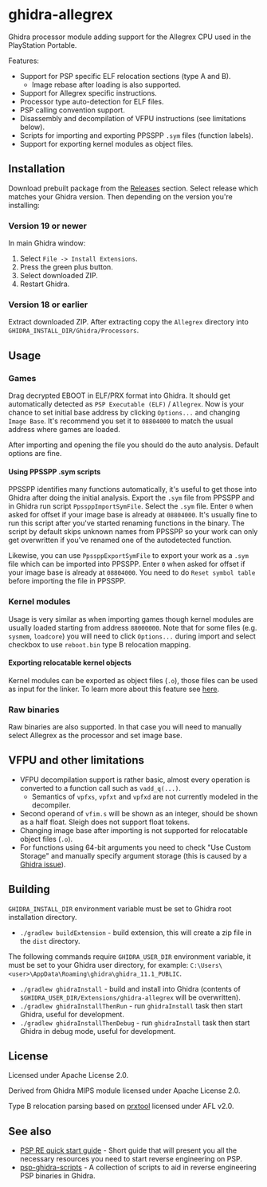 ghidra-allegrex
===============

Ghidra processor module adding support for the Allegrex CPU used in the PlayStation Portable.

Features:

- Support for PSP specific ELF relocation sections (type A and B).
  - Image rebase after loading is also supported.
- Support for Allegrex specific instructions.
- Processor type auto-detection for ELF files.
- PSP calling convention support.
- Disassembly and decompilation of VFPU instructions (see limitations below).
- Scripts for importing and exporting PPSSPP `.sym` files (function labels).
- Support for exporting kernel modules as object files.

## Installation

Download prebuilt package from the [Releases](https://github.com/kotcrab/ghidra-allegrex/releases/) section. Select release which matches
your Ghidra version. Then depending on the version you're installing:

### Version 19 or newer

In main Ghidra window:

1. Select `File -> Install Extensions`.
2. Press the green plus button.
3. Select downloaded ZIP.
4. Restart Ghidra.

### Version 18 or earlier

Extract downloaded ZIP. After extracting copy the `Allegrex` directory into `GHIDRA_INSTALL_DIR/Ghidra/Processors`.

## Usage

### Games

Drag decrypted EBOOT in ELF/PRX format into Ghidra. It should get automatically detected as `PSP Executable (ELF)`
/ `Allegrex`. Now is your chance to set initial base address by clicking `Options...` and changing `Image Base`. It's
recommend you set it to `08804000` to match the usual address where games are loaded.

After importing and opening the file you should do the auto analysis. Default options are fine.

#### Using PPSSPP .sym scripts

PPSSPP identifies many functions automatically, it's useful to get those into Ghidra after doing the initial analysis. Export
the `.sym` file from PPSSPP and in Ghidra run script
`PpssppImportSymFile`. Select the `.sym` file. Enter `0` when asked for offset if your image base is already at `08804000`.
It's usually fine to run this script after you've started renaming functions in the binary. The script by default skips
unknown names from PPSSPP so your work can only get overwritten if you've renamed one of the autodetected function.

Likewise, you can use `PpssppExportSymFile` to export your work as a `.sym` file which can be imported into PPSSPP. Enter `0`
when asked for offset if your image base is already at `08804000`. You need to do `Reset symbol table` before importing the
file in PPSSPP.

### Kernel modules

Usage is very similar as when importing games though kernel modules are usually loaded starting from address `88000000`.
Note that for some files (e.g. `sysmem`, `loadcore`) you will need to click `Options...` during import and select checkbox to
use `reboot.bin` type B relocation mapping.

#### Exporting relocatable kernel objects

Kernel modules can be exported as object files (`.o`), those files can be used as input for the linker.
To learn more about this feature see
[here](https://github.com/kotcrab/ghidra-allegrex/wiki/Exporting-relocatable-kernel-objects).

### Raw binaries

Raw binaries are also supported. In that case you will need to manually select Allegrex as the processor and set image base.

## VFPU and other limitations

- VFPU decompilation support is rather basic, almost every operation is converted to a function call such as `vadd_q(...)`.
  - Semantics of `vpfxs`, `vpfxt` and `vpfxd` are not currently modeled in the decompiler.
- Second operand of `vfim.s` will be shown as an integer, should be shown as a half float. Sleigh does not support float
  tokens.
- Changing image base after importing is not supported for relocatable object files (`.o`).
- For functions using 64-bit arguments you need to check "Use Custom Storage" and manually specify argument storage 
  (this is caused by a [Ghidra issue](https://github.com/NationalSecurityAgency/ghidra/issues/2762)).

## Building

`GHIDRA_INSTALL_DIR` environment variable must be set to Ghidra root installation directory.

- `./gradlew buildExtension` - build extension, this will create a zip file in the `dist` directory.

The following commands require `GHIDRA_USER_DIR` environment variable, it must be set to your Ghidra user
directory, for example: `C:\Users\<user>\AppData\Roaming\ghidra\ghidra_11.1_PUBLIC`.

- `./gradlew ghidraInstall` - build and install into Ghidra (contents of `$GHIDRA_USER_DIR/Extensions/ghidra-allegrex` will be overwritten).
- `./gradlew ghidraInstallThenRun` - run `ghidraInstall` task then start Ghidra, useful for development.
- `./gradlew ghidraInstallThenDebug` - run `ghidraInstall` task then start Ghidra in debug mode, useful for development.

## License

Licensed under Apache License 2.0.

Derived from Ghidra MIPS module licensed under Apache License 2.0.

Type B relocation parsing based on [prxtool](https://github.com/pspdev/prxtool) licensed under AFL v2.0.

## See also

- [PSP RE quick start guide](https://psp-re.github.io/quickstart/) - Short guide that will present you all the necessary resources you need to start reverse engineering on PSP.
- [psp-ghidra-scripts](https://github.com/pspdev/psp-ghidra-scripts) - A collection of scripts to aid in reverse engineering PSP binaries in Ghidra.
